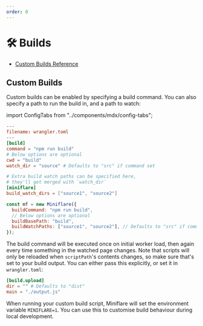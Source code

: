```yaml
---
order: 0
---
```


# 🛠 Builds

- [Custom Builds Reference](https://developers.cloudflare.com/workers/wrangler/configuration/#custom-builds)

## Custom Builds

Custom builds can be enabled by specifying a build command. You can also specify
a path to run the build in, and a path to watch:

import ConfigTabs from "../components/mdx/config-tabs";

<ConfigTabs>

```toml
---
filename: wrangler.toml
---
[build]
command = "npm run build"
# Below options are optional
cwd = "build"
watch_dir = "source" # Defaults to "src" if command set

# Extra build watch paths can be specified here,
# they'll get merged with `watch_dir`
[miniflare]
build_watch_dirs = ["source1", "source2"]
```

```js
const mf = new Miniflare({
  buildCommand: "npm run build",
  // Below options are optional
  buildBasePath: "build",
  buildWatchPaths: ["source1", "source2"], // Defaults to "src" if command set
});
```

</ConfigTabs>

The build command will be executed once on initial worker load, then again every
time something in the watched page changes. Note that scripts will only be
reloaded when `scriptPath`'s contents changes, so make sure that's set to your
build output. You can either pass this explicitly, or set it in `wrangler.toml`:

```toml
[build.upload]
dir = "" # Defaults to "dist"
main = "./output.js"
```

<Aside header="Tip">

When running your custom build script, Miniflare will set the environment
variable `MINIFLARE=1`. You can use this to customise build behaviour during
local development.

</Aside>
